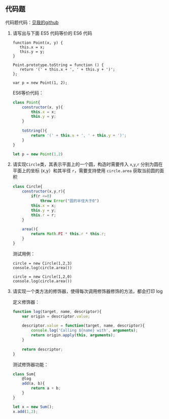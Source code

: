 ## 代码题

代码题代码：[见我的github](https://github.com/hgfjxn/mfs-react-homework)

1. 请写出与下面 ES5 代码等价的 ES6 代码

    ```
    function Point(x, y) {
       this.x = x;
       this.y = y;
    }

    Point.prototype.toString = function () {
       return '(' + this.x + ', ' + this.y + ')';
    };

    var p = new Point(1, 2);

    ```
	
	ES6等价代码：
	
	```javascript
	class Point{
		constructor(x, y){
			this.x = x;
			this.y = y;
		}
		
		toString(){
			return '(' + this.x + ', ' + this.y + ')';
		}
	}
	
	let p = new Point(1,2)
	```

2. 请实现`Circle`类，其表示平面上的一个圆，构造时需要传入 `x`,`y`,`r` 分别为圆在平面上的坐标 (x,y）和其半径 `r`，需要支持使用 `circle.area` 获取当前圆的面积

	```javascript
	class Circle{
		constructor(x,y,r){
			if(r <=0)
				throw Error("圆的半径大于0")
			this.x = x;
			this.y = y;
			this.r = r;
		}
		
		area(){
			return Math.PI * this.r * this.r;
		}
	}
	```
	
	测试用例：
	
	```javascipt
	circle = new Circle(1,2,3)
	console.log(circle.area())

	circle = new Circle(1,2,0)
	console.log(circle.area())
	```

3. 请实现一个类方法的修饰器，使得每次调用修饰器修饰的方法，都会打印 log

	定义修饰器：
	
	```javascript
	function log(target, name, descriptor){
		var origin = descriptor.value;
		
		descriptor.value = function(target, name, descriptor){
			console.log('Calling ${name} with', arguments);
			return origin.apply(this, arguments);
		}
		
		return descriptor;
	}
	```
	
	测试修饰器功能：
	
	```javascript
	class Sum{
		@log
		add(a, b){
			return a + b;
		}
	}
	
	let x = new Sum();
	x.add(1,2);
	```
